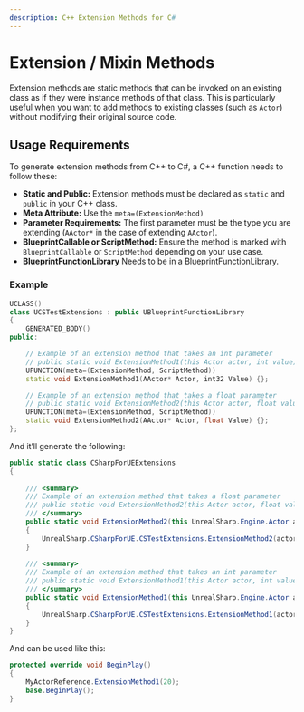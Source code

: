 ```yaml
---
description: C++ Extension Methods for C#
---
```


# Extension / Mixin Methods

Extension methods are static methods that can be invoked on an existing class as if they were instance methods of that class. This is particularly useful when you want to add methods to existing classes (such as `Actor`) without modifying their original source code.

## Usage Requirements <a href="#usage-requirements" id="usage-requirements"></a>

To generate extension methods from C++ to C#, a C++ function needs to follow these:

* **Static and Public:** Extension methods must be declared as `static` and `public` in your C++ class.
* **Meta Attribute:** Use the `meta=(ExtensionMethod)`
* **Parameter Requirements:** The first parameter must be the type you are extending (`AActor*` in the case of extending `AActor`).
* **BlueprintCallable or ScriptMethod:** Ensure the method is marked with `BlueprintCallable` or `ScriptMethod` depending on your use case.
* **BlueprintFunctionLibrary** Needs to be in a BlueprintFunctionLibrary.

### Example <a href="#example" id="example"></a>

```cpp
UCLASS()
class UCSTestExtensions : public UBlueprintFunctionLibrary
{
    GENERATED_BODY()
public:

    // Example of an extension method that takes an int parameter
    // public static void ExtensionMethod1(this Actor actor, int value)
    UFUNCTION(meta=(ExtensionMethod, ScriptMethod))
    static void ExtensionMethod1(AActor* Actor, int32 Value) {};

    // Example of an extension method that takes a float parameter
    // public static void ExtensionMethod2(this Actor actor, float value)
    UFUNCTION(meta=(ExtensionMethod, ScriptMethod))
    static void ExtensionMethod2(AActor* Actor, float Value) {};
};
```

And it’ll generate the following:

```csharp
public static class CSharpForUEExtensions
{
    
    /// <summary>
    /// Example of an extension method that takes a float parameter
    /// public static void ExtensionMethod2(this Actor actor, float value)
    /// </summary>
    public static void ExtensionMethod2(this UnrealSharp.Engine.Actor actor, float value)
    {
        UnrealSharp.CSharpForUE.CSTestExtensions.ExtensionMethod2(actor, value);
    }
    
    /// <summary>
    /// Example of an extension method that takes an int parameter
    /// public static void ExtensionMethod1(this Actor actor, int value)
    /// </summary>
    public static void ExtensionMethod1(this UnrealSharp.Engine.Actor actor, int value)
    {
        UnrealSharp.CSharpForUE.CSTestExtensions.ExtensionMethod1(actor, value);
    }
}
```

And can be used like this:

```csharp
protected override void BeginPlay()
{
    MyActorReference.ExtensionMethod1(20);
    base.BeginPlay();
}
```
